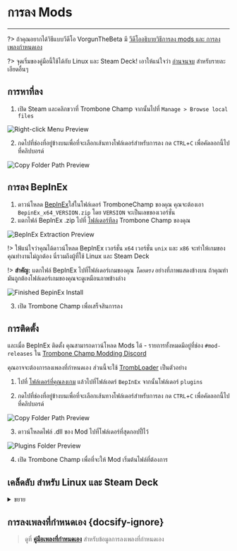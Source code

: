 # การลง Mods
---

?> ถ้าคุณอยากได้วิธีแบบวีดีโอ VorgunTheBeta มี [วีดีโออธิบายวิธีการลง mods และ การลงเพลงกำหนดเอง](https://youtu.be/pSwNSGx-P5c)

?> จุดเริ่มของคู่มือนี้ใช้ได้กับ Linux และ Steam Deck! เอาให้แน่ใจว่า [อ่านจนจบ](#linuxsteam-deck-specific-tips) สำหรับรายละเอียดอื่นๆ

## การหาที่ลง
1. เปิด Steam และคลิกขวาที่ Trombone Champ จากนั้นไปที่ `Manage > Browse local files`

![Right-click Menu Preview](../docs/files/localfilescontext.png)

2. กดไปที่ช่องที่อยู่ข้างบนเพื่อที่จะเลือกเส้นทางโฟล์เดอร์สำหรับการลง กด `CTRL`+`C` เพื่อคัดลอกนี้ไปที่คลิปบอรด์

![Copy Folder Path Preview](../docs/files/copyfolderpath.png)

## การลง BepInEx

1. ดาวน์โหลด [BepInEx](https://github.com/BepInEx/BepInEx/releases/latest)ใส่ในโฟล์เดอร์ TromboneChamp ของคุณ คุณจะต้องเอา `BepinEx_x64_VERSION.zip` โดย `VERSION` จะเป็นเลขของเวอร์ชั่น
2. แตกไฟล์ BepInEx .zip ไปที่ [โฟล์เดอร์ทีลง](##finding-install-location) Trombone Champ ของคุณ

![BepInEx Extraction Preview](../docs/files/bepinexextract.png)

!> ใฟ้แน่ใจว่าคุณได้ดาวน์โหลด BepInEx เวอร์ชั่น `x64` เวอร์ชั่น `unix` และ `x86` จะทำให้เกมของคุณทำงานไม่ถูกต้อง นี่รวมถึงผู้ที่ใช้ Linux และ Steam Deck

!> **สำคัญ:** แตกไฟล์ BepInEx ไปที่โฟล์เดอร์เกมของคุณ *โดยตรง* อย่างที่ภาพแสดงข้างบน ถ้าคุณทำมันถูกต้องโฟล์เดอร์เกมของคุณจะดูเหมือนภาพข้างล่าง

![Finished BepinEx Install](../docs/files/finishedbepinex.png)

3. เปิด Trombone Champ เพื่อเสร็จสินการลง

## การติดตั้ง

และเมื่อ BepInEx ติดตั้ง คุณสามารถดาวน์โหลด Mods ได้ - รายการทั้งหมดมีอยู่ที่ช่อง `#mod-releases` ใน [Trombone Champ Modding Discord](https://discord.gg/KVzKRsbetJ)

คุณอาจจะต้องการลงเพลงที่กำหนดเอง ส่วนนี้จะใช้ [TrombLoader](https://github.com/NyxTheShield/TrombLoader/releases/latest) เป็นตัวอย่าง

1. ไปที่ [โฟล์เดอร์ที่คุณลงเกม](###finding-install-location) แล้วไปที่โฟล์เอดร์ `BepInEx` จากนั้นโฟล์เดอร์ `plugins`

2. กดไปที่ช่องที่อยู่ข้างบนเพื่อที่จะเลือกเส้นทางโฟล์เดอร์สำหรับการลง กด `CTRL`+`C` เพื่อคัดลอกนี้ไปที่คลิปบอรด์

![Copy Folder Path Preview](../docs/files/copyfolderpathplugins.png)

3. ดาวน์โหลดไฟล์ .dll ของ Mod ไปที่โฟล์เดอร์ที่สุดกอปปี้ไว้

![Plugins Folder Preview](../docs/files/pluginswithtrombloader.png)

4. เปิด Trombone Champ เพื่อที่จะให้ Mod เริ่มต้นไฟล์ที่ต้องการ

## เคล็ดลับ สำหรับ Linux และ Steam Deck
<details closed>
<summary>ขยาย</summary>

ขั้นตอนการลง BepInEx ส่วนใหญ่จะเหมือนกับ Windows ข้างบน แต่ยังไงก็ตามจะมีบางสิ่งที่ต้องรู้ไว้ก่อน:

 - ผู้ใช้ Steam Deck จะต้องเปลี่ยนเป็น Desktop Mode เพื่อที่จะทำตามคู่มือนี้ โดย กดปุ่ม Power ค้างไว้และเลือก `Desktop Mode` จากเมนู

 - ผู้ใช้ Steam Deck จะต้องติดตั้งเกมไปที่จัดเก็บภายใน เพราะว่า BepInEx จะไม่โหลดจาก microSD card

 - อย่างที่บอกไว้ คุณจะต้องลง BepInEx เวอร์ชั่น `x64` ของ Windows ไม่ใช่เวอร์ชั่น `unix` เพราะว่า Trombone Champ ยังเป็นโปรแกรมของ Windows วิ่งด้วย Proton

 - ไฟล์ เซฟเกม และ บันทึกข้อมูล เก็บอยู่ที่โฟล์เดอร์ Steam ข้างในโฟล์เดอร์ความเข้ากันได้ของ Proton

    - บน Steam Deck หาได้ที่: `~/.local/share/Steam/steamapps/compatdata/1059990/pfx/drive_c/users/steamuser/AppData/LocalLow/Holy Wow/TromboneChamp`
    - On other Linux flavors you can run `locate -r /Holy Wow$` from the terminal if you're unsure of where your Steam folder is.

You will also need to add `WINEDLLOVERRIDES="winhttp=n,b" %command%` to your game's launch options. To do this, right click the game in Steam and click `Properties`. Unlike on Windows, Proton won't load BepInEx's files unless specifically instructed to here.

![Steam Properties Preview](../docs/files/linuxsteamproperties.png)

Once added, BepInEx should now work! Install your mods [as instructed above](##installation) to get custom songs working.

### Video Backgrounds {docsify-ignore}

Some custom songs will include videos for their backgrounds, and the default Proton install cannot play these back. If you want these to work, you can install `GE-Proton` using [ProtonUp-Qt](https://davidotek.github.io/protonup-qt/). This is a version of Proton that includes some additional features, including the ability to play back video formats that Valve are unable to support officially.

We recommend following [this guide created by GamingOnLinux](https://www.gamingonlinux.com/2022/03/protonup-qt-got-upgraded-heres-how-to-use-it-on-steam-deck-and-linux/) for instructions on how to use ProtonUp-Qt and install `GE-Proton`.

!> Even with GE-Proton, you may still experience some issues with video playback depending on your setup. </details>

## การลงเพลงที่กำหนดเอง {docsify-ignore}

> ดูที่ [**คู่มือเพลงที่กำหนดเอง**](installing-songs) สำหรับข้อมูลการลงเพลงที่กำหนดเอง